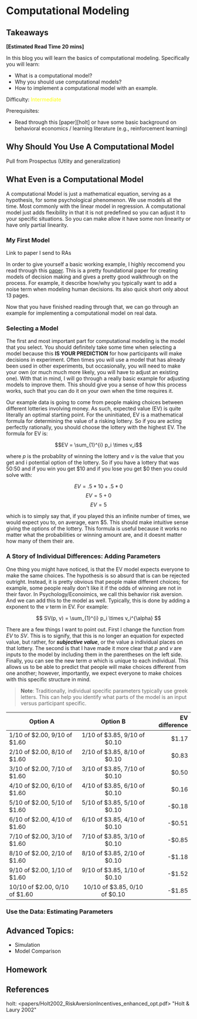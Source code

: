 <style>
    table {
        width: 100%;
    }
</style>

# Computational Modeling

## Takeaways

**[Estimated Read Time 20 mins]**

In this blog you will learn the basics of computational modeling. Specifically you will learn:
- What is a computational model?
- Why you should use computational models?
- How to implement a computational model with an example.

Difficulty: <span style="color:yellow">Intermediate</span>

Prerequisites:
- Read through this [paper][holt] or have some basic background on behavioral economics / learning literature (e.g., reinforcement learning)


## Why Should You Use A Computational Model
Pull from Prospectus (Utlity and generalization)

<!-- First, schematic based models do not provide specific hypotheses, making them difficult (if not impossible) to falsify.
For example, each box on the schematic often represents a plethora of variables.
In the EIC model, there is box representing the characteristics of the decision maker (e.g., preferences and personality), which influences both one’s current emotions as well as the utility calculation of the options.
Undoubtedly, the authors do not imply every characteristic impacts one’s affective state and utility calculations, but which ones are important, and which can be ignored, are not specified.
Perhaps more importantly, because the particular variables of interest are not specified, one would need to test all possible characteristics to falsify the model’s hypothesis.

The second shortcoming of schematic based models is, by design, they do not make specific hypotheses about the magnitude of effects between related components.
For example, in the EIC model one’s current emotion influences the evaluations they make, which in turn affects their choices.
But how much does one’s affect impact their evaluations and what is the nature of that relationship?
Is it linear, the more intense the emotion the larger the effect, or is it based on a threshold, where any emotion intensity after the threshold will have a similar effect and any emotion below the threshold will not impact the evaluation at all?
Schematic based models do not provide this information.
Importantly, the EIC model, was hypothesized as general purpose model and never intended to address these concerns.
Particularly because the field was still at a state where we needed to identify the affective factors involved in the decision making process (the time when schematic based models are most effective).
However, I believe the next major leap to improve our understanding of the relationship between affect and decision making will require us to address these shortcomings of schematic based models.
One solution to this problem is to use a computational model for how people make decisions.

In addition to several practical benefits (e.g., ensuring your trial space is sufficiently wide and simulations), computational models address the limitations of schematic based models.
Since a computational model specifies all the variables that are hypothesized to impact one’s choice, anyone who has the model can make predictions outside the context for which the original experiment was developed.
For example, if an experiment includes lotteries with win rate of 25%, 50%, and 75%, one could use the model to hypothesize how any person would choose if the win rate was 10%.
They need only supply the arguments for a specific lottery as well as person’s parameter estimates.
Crucially, if new experimental data stands in conflict with the a priori predictions of the model, then the model is inaccurate (or at the very least incomplete).
There is a clear falsifiable hypothesis even outside the context of the original experiment.
Additionally, since a computational model is essentially a mathematical formula, the parameters provide clear, mathematically define impacts on the outcome, and the impact can be interpreted before any experiment or parameter estimation.
By design, the model’s formula describes the magnitude for the effects, whether they be linear, exponential, etc.
Together, these features help improved the scientific discourse around emotion and decision making.
--> 


## What Even is a Computational Model

A computational Model is just a mathematical equation, serving as a hypothesis, for some psychological phenomenon. We use models all the time. Most commonly with the linear model in regression. A computational model just adds flexibility in that it is not predefined so you can adjust it to your specific situations. So you can make allow it have some non linearity or have only partial linearity. 


### My First Model
Link to paper I send to RAs

In order to give yourself a basic working example, I highly reccomend you read through this [paper](papers/Holt2002_RiskAversionIncentives_enhanced_opt.pdf).
This is a pretty foundational paper for creating models of decision making and gives a pretty good walkthrough on the process. 
For example, it describe how/why you typically want to add a noise term when modeling human decisions.
Its also quick short only about 13 pages.

Now that you have finished reading through that, we can go through <!--2--> an example<!--s--> for implementing a computational model on real data. 

### Selecting a Model

The first and most important part for computational modeling is the model that you select. 
You should definitely take some time when selecting a model because this **IS YOUR PREDICTION** for how participants will make decisions in experiment. 
Often times you will use a model that has already been used in other experiments, but occasionally, you will need to make your own (or much much more likely, you will have to adjust an existing one).
With that in mind, I will go through a really basic example for adjusting models to improve them.
This should give you a sense of how this process works, such that you can do it on your own when the time requires it. 

Our example data is going to come from people making choices between different lotteries involving money.
As such, expected value (EV) is quite literally an optimal starting point.
For the uninitiated, EV is a mathematical formula for determining the value of a risking lottery. 
So if you are acting perfectly rationally, you should choose the lottery with the highest EV. 
The formula for EV is:

$$EV = \sum_{1}^{i} p_i \times v_i$$

where $p$ is the probablity of winning the lottery and $v$ is the value that you get and i potential option of the lottery. So if you have a lottery that was 50:50 and if you win you get $10 and if you lose you get $0 then you could solve with:

$$ EV = .5 * 10 + .5 * 0 $$
$$ EV = 5 + 0 $$
$$ EV = 5 $$

which is to simply say that, if you played this an infinite number of times, we would expect you to, on average, earn $5.
This should make intuitive sense giving the options of the lottery.
This formula is useful because it works no matter what the probabilities or winning amount are, and it doesnt matter how many of them their are. 

### A Story of Individual Differences: Adding Parameters

One thing you might have noticed, is that the EV model expects everyone to make the same choices. 
The hypothesis is so absurd that is can be rejected outright.
Instead, it is pretty obvious that people make different choices; for example, some people really don't like it if the odds of winning are not in their favor.
In Psychology/Econoimics, we call this behavior risk aversion.
And we can add this to the model as well. 
Typically, this is done by adding a exponent to the $v$ term in EV. 
For example:

$$ SV(p, v) = \sum_{1}^{i} p_i \times v_i^{\alpha} $$

There are a few things I want to point out.
First I change the function from $EV$ to $SV$.
This is to signify, that this is no longer an equation for expected value, but rather, for ***subjective value***, or the value a individual places on that lottery. 
The second is that I have made it more clear that $p$ and $v$ are inputs to the model by including them in the parentheses on the left side. Finally, you can see the new term $\alpha$ which is unique to each individual.
This allows us to be able to predict that people will make choices different from one another; however, importantly, we expect everyone to make choices with this specific structure in mind. 
>**Note**: Traditionally, individual specific parameters typically use greek letters. This can help you identify what parts of the model is an input versus participant specific. 

<center>

| Option A                    | Option B                      | EV difference|
|-----------------------------|:-----------------------------:|-------------:|
|1/10 of \$2.00, 9/10 of \$1.60  | 1/10 of \$3.85, 9/10 of \$0.10  |  $1.17 |
|2/10 of \$2.00, 8/10 of \$1.60  | 2/10 of \$3.85, 8/10 of \$0.10  |  $0.83 | 
|3/10 of \$2.00, 7/10 of \$1.60  | 3/10 of \$3.85, 7/10 of \$0.10  |  $0.50 | 
|4/10 of \$2.00, 6/10 of \$1.60  | 4/10 of \$3.85, 6/10 of \$0.10  |  $0.16 |
|5/10 of \$2.00, 5/10 of \$1.60  | 5/10 of \$3.85, 5/10 of \$0.10  | -$0.18 | 
|6/10 of \$2.00, 4/10 of \$1.60  | 6/10 of \$3.85, 4/10 of \$0.10  | -$0.51 |
|7/10 of \$2.00, 3/10 of \$1.60  | 7/10 of \$3.85, 3/10 of \$0.10  | -$0.85 | 
|8/10 of \$2.00, 2/10 of \$1.60  | 8/10 of \$3.85, 2/10 of \$0.10  | -$1.18 |
|9/10 of \$2.00, 1/10 of \$1.60  | 9/10 of \$3.85, 1/10 of \$0.10  | -$1.52 |
|10/10 of \$2.00, 0/10 of \$1.60 | 10/10 of \$3.85, 0/10 of \$0.10 | -$1.85 |

</center>

### Use the Data: Estimating Parameters


## Advanced Topics:

- Simulation
- Model Comparison

## Homework


## References

holt: <papers/Holt2002_RiskAversionIncentives_enhanced_opt.pdf> "Holt & Laury 2002"
